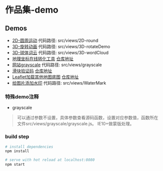 # 作品集-demo

## Demos
- [2D-圆周运动](https://kongkong99.github.io/sample-reels/#/2d-round) 代码路径: src/views/2D-round
- [3D-旋转动画](https://kongkong99.github.io/sample-reels/#/3d-rotate) 代码路径: src/views/3D-rotateDemo
- [3D-球体词云](https://kongkong99.github.io/sample-reels/#/3d-wordCloud) 代码路径: src/views/3D-wordCloud
- [地理坐标在线转化工具](https://kongkong99.github.io/coordinate) [仓库地址](https://github.com/kongkong99/coordinate)
- [网站grayscale](https://kongkong99.github.io/sample-reels/#/grayscale) 代码路径: src/views/grayscale
- [滑块验证码](https://kongkong99.github.io/jigsaw) [仓库地址](https://github.com/kongkong99/jigsaw)
- [Leaflet加载其他地图底图](https://kongkong99.github.io/leafletMap/#/) [仓库地址](https://github.com/kongkong99/leafletMap)
- [给图片添加水印](https://kongkong99.github.io/sample-reels/#/watermark) 代码路径: src/views/WaterMark

### 特殊demo注释
- grayscale
> 可以通过参数不设置，具体参数查看源码函数，设置对应参数值，函数所在文件src/views/grayscale/grayscale.js。 IE10+做蒙版处理。

### build step

``` bash
# install dependencies
npm install

# serve with hot reload at localhost:8080
npm start
```
